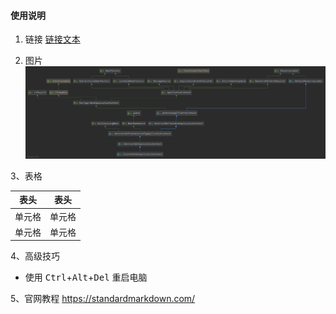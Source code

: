 #### 使用说明

1. 链接
[链接文本](链接地址)

2. 图片
![图片说明](./images/ClassPathXmlApplicationContext.png)

3、表格

| 表头 | 表头 |
|:----:|----|
|单元格|单元格|
|单元格|单元格|

4、高级技巧
* 使用 <kbd>Ctrl</kbd>+<kbd>Alt</kbd>+<kbd>Del</kbd> 重启电脑

5、官网教程
https://standardmarkdown.com/
